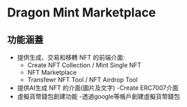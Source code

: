 # Dragon Mint Marketplace

## **功能涵蓋**

- 提供生成、交易和移轉 NFT 的前端介面:
  - Create NFT Collection / Mint Single NFT
  - NFT Marketplace
  - Transfewr NFT Tool / NFT Airdrop Tool
- 提供AI生成 NFT 的介面(圖片及文字)
  -Create ERC7007介面
- 虛擬貨幣錢包創建功能
  -透過google等帳戶創建虛擬貨幣錢包

